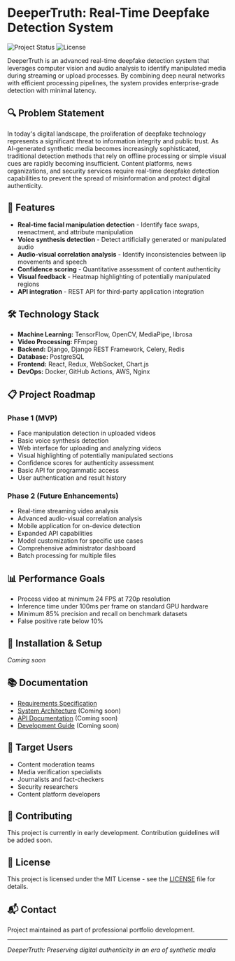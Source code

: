 # DeeperTruth: Real-Time Deepfake Detection System

![Project Status](https://img.shields.io/badge/status-in%20development-yellow)
![License](https://img.shields.io/badge/license-MIT-blue)

DeeperTruth is an advanced real-time deepfake detection system that leverages computer vision and audio analysis to identify manipulated media during streaming or upload processes. By combining deep neural networks with efficient processing pipelines, the system provides enterprise-grade detection with minimal latency.

## 🔍 Problem Statement

In today's digital landscape, the proliferation of deepfake technology represents a significant threat to information integrity and public trust. As AI-generated synthetic media becomes increasingly sophisticated, traditional detection methods that rely on offline processing or simple visual cues are rapidly becoming insufficient. Content platforms, news organizations, and security services require real-time deepfake detection capabilities to prevent the spread of misinformation and protect digital authenticity.

## 🚀 Features

- **Real-time facial manipulation detection** - Identify face swaps, reenactment, and attribute manipulation
- **Voice synthesis detection** - Detect artificially generated or manipulated audio
- **Audio-visual correlation analysis** - Identify inconsistencies between lip movements and speech
- **Confidence scoring** - Quantitative assessment of content authenticity
- **Visual feedback** - Heatmap highlighting of potentially manipulated regions
- **API integration** - REST API for third-party application integration

## 🛠️ Technology Stack

- **Machine Learning:** TensorFlow, OpenCV, MediaPipe, librosa
- **Video Processing:** FFmpeg
- **Backend:** Django, Django REST Framework, Celery, Redis
- **Database:** PostgreSQL
- **Frontend:** React, Redux, WebSocket, Chart.js
- **DevOps:** Docker, GitHub Actions, AWS, Nginx

## 📋 Project Roadmap

### Phase 1 (MVP)
- Face manipulation detection in uploaded videos
- Basic voice synthesis detection
- Web interface for uploading and analyzing videos
- Visual highlighting of potentially manipulated sections
- Confidence scores for authenticity assessment
- Basic API for programmatic access
- User authentication and result history

### Phase 2 (Future Enhancements)
- Real-time streaming video analysis
- Advanced audio-visual correlation analysis
- Mobile application for on-device detection
- Expanded API capabilities
- Model customization for specific use cases
- Comprehensive administrator dashboard
- Batch processing for multiple files

## 📊 Performance Goals

- Process video at minimum 24 FPS at 720p resolution
- Inference time under 100ms per frame on standard GPU hardware
- Minimum 85% precision and recall on benchmark datasets
- False positive rate below 10%

## 🔧 Installation & Setup

*Coming soon*

## 📚 Documentation

- [Requirements Specification](docs/requirements.md)
- [System Architecture](docs/architecture.md) (Coming soon)
- [API Documentation](docs/api.md) (Coming soon)
- [Development Guide](docs/development.md) (Coming soon)

## 👥 Target Users

- Content moderation teams
- Media verification specialists
- Journalists and fact-checkers
- Security researchers
- Content platform developers

## 🤝 Contributing

This project is currently in early development. Contribution guidelines will be added soon.

## 📄 License

This project is licensed under the MIT License - see the [LICENSE](LICENSE) file for details.

## 📬 Contact

Project maintained as part of professional portfolio development.

---

*DeeperTruth: Preserving digital authenticity in an era of synthetic media*

